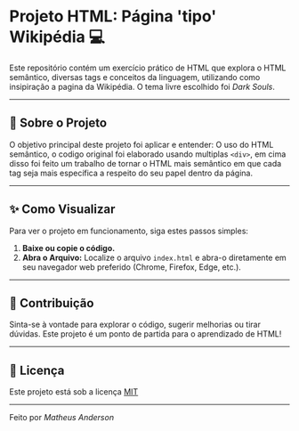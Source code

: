 # Projeto HTML: Página 'tipo' Wikipédia 💻

Este repositório contém um exercício prático de HTML que explora o HTML semântico, diversas tags e conceitos da linguagem, utilizando como insipiração a pagina da Wikipédia.
O tema livre escolhido foi *Dark Souls*.

---

## 🚀 Sobre o Projeto

O objetivo principal deste projeto foi aplicar e entender:
O uso do HTML semântico, o codigo original foi elaborado usando multiplas `<div>`, em cima disso foi feito um trabalho de tornar o HTML mais semântico em que cada tag seja mais específica a respeito do seu papel dentro da página.

---

## ✨ Como Visualizar

Para ver o projeto em funcionamento, siga estes passos simples:

1.  **Baixe ou copie o código.**
3.  **Abra o Arquivo:**
    Localize o arquivo `index.html` e abra-o diretamente em seu navegador web preferido (Chrome, Firefox, Edge, etc.).

---

## 🤝 Contribuição

Sinta-se à vontade para explorar o código, sugerir melhorias ou tirar dúvidas. Este projeto é um ponto de partida para o aprendizado de HTML!

---

## 📄 Licença

Este projeto está sob a licença [MIT](https://opensource.org/licenses/MIT)

---

Feito por *Matheus Anderson*
